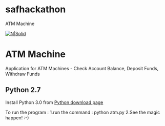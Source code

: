 # safhackathon
ATM Machine

[![N|Solid](https://www.drupal.org/files/issues/ddocs-3.gif)](https://docs.google.com/spreadsheets/d/1INSlOjEKIf4q_UXiSpsn_lKb8VHZKI3XWxlIkIAOawM/edit#gid=0)

ATM Machine
================

Application for ATM Machines - Check Account Balance, Deposit Funds, Withdraw Funds

Python 2.7
---------

Install Python 3.0 from [Python download page](https://www.python.org/downloads/)



To run the program :
1.run the command : python atm.py
2.See the magic happen! :-)
